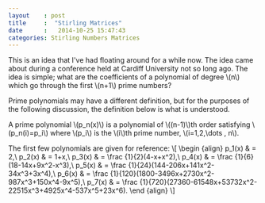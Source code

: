 ```yaml
---
layout    : post
title     :  "Stirling Matrices"
date      :   2014-10-25 15:47:43
categories: Stirling Numbers Matrices
---
```

This is an idea that I've had floating around for a while now. The idea came about during a conference held at Cardiff University
not so long ago. The idea is simple; what are the coefficients of a polynomial of degree \\(n\\) which go through the first \\(n+1\\) prime numbers? 

Prime polynomials may have a different definition, but for the purposes of the following discussion, the definition below is what is understood.

A prime polynomial \\(p\_n(x)\\) is a polynomial of \\((n-1)\\)th order satisfying \\(p\_n(i)=p\_i\\) where \\(p\_i\\) is the \\(i\\)th prime number, \\(i=1,2,\dots , n\\).

The first few polynomials are given for reference:
\\[ 
\begin {align}
p\_1(x) & = 2,\\
p\_2(x) & = 1+x,\\
p\_3(x) & = \frac {1}{2}(4-x+x^2),\\
p\_4(x) & = \frac {1}{6}(18-14x+9x^2-x^3),\\
p\_5(x) & = \frac {1}{24}(144-206x+141x^2-34x^3+3x^4),\\
p\_6(x) & = \frac {1}{120}(1800-3496x+2730x^2-987x^3+150x^4-9x^5),\\
p\_7(x) & = \frac {1}{720}(27360-61548x+53732x^2-22515x^3+4925x^4-537x^5+23x^6).
\end {align}
\\]

